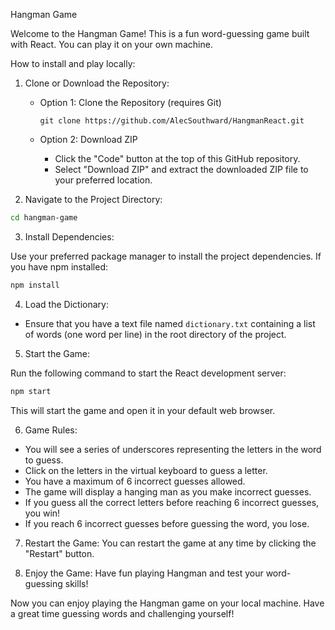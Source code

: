 Hangman Game

Welcome to the Hangman Game! This is a fun word-guessing game built with React. You can play it on your own machine.

How to install and play locally:

1. Clone or Download the Repository:

   - Option 1: Clone the Repository (requires Git)
     ```
     git clone https://github.com/AlecSouthward/HangmanReact.git
     ```

   - Option 2: Download ZIP
     - Click the "Code" button at the top of this GitHub repository.
     - Select "Download ZIP" and extract the downloaded ZIP file to your preferred location.

2. Navigate to the Project Directory:
   
```bash
cd hangman-game
```

3. Install Dependencies:

Use your preferred package manager to install the project dependencies. If you have npm installed:

```bash
npm install
```

4. Load the Dictionary:

- Ensure that you have a text file named `dictionary.txt` containing a list of words (one word per line) in the root directory of the project.

5. Start the Game:

Run the following command to start the React development server:

```bash
npm start
```

This will start the game and open it in your default web browser.

6. Game Rules:
- You will see a series of underscores representing the letters in the word to guess.
- Click on the letters in the virtual keyboard to guess a letter.
- You have a maximum of 6 incorrect guesses allowed.
- The game will display a hanging man as you make incorrect guesses.
- If you guess all the correct letters before reaching 6 incorrect guesses, you win!
- If you reach 6 incorrect guesses before guessing the word, you lose.

7. Restart the Game: You can restart the game at any time by clicking the "Restart" button.

8. Enjoy the Game: Have fun playing Hangman and test your word-guessing skills!

Now you can enjoy playing the Hangman game on your local machine. Have a great time guessing words and challenging yourself!
